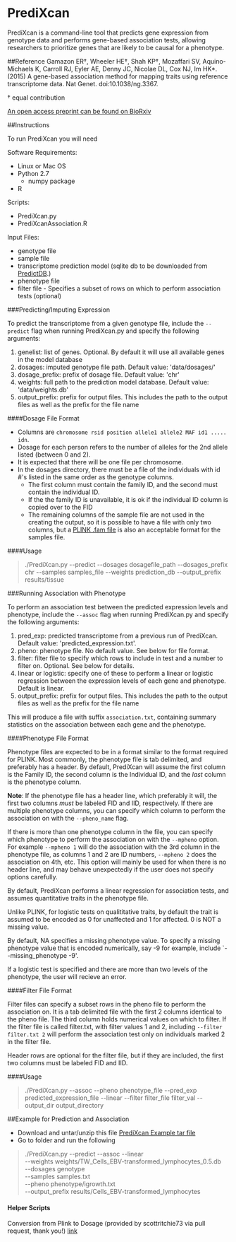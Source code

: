 PrediXcan
=========

PrediXcan is a command-line tool that predicts gene expression from
genotype data and performs gene-based association tests, allowing
researchers to prioritize genes that are likely to be causal for a
phenotype.

##Reference
Gamazon ER†, Wheeler HE†, Shah KP†, Mozaffari SV, Aquino-Michaels K,
Carroll RJ, Eyler AE, Denny JC, Nicolae DL, Cox NJ, Im HK*. (2015) A
gene-based association method for mapping traits using reference
transcriptome data. Nat Genet. doi:10.1038/ng.3367.

† equal contribution

[An open access preprint can be found on BioRxiv](http://biorxiv.org/content/early/2015/06/17/020164)

##Instructions

To run PrediXcan you will need

Software Requirements:

- Linux or Mac OS
- Python 2.7
    - numpy package
- R

Scripts:

- PrediXcan.py
- PrediXcanAssociation.R

Input Files: 

- genotype file
- sample file
- transcriptome prediction model (sqlite db to be downloaded from [PredictDB](http://predictdb.hakyimlab.org/).)
- phenotype file
- filter file - Specifies a subset of rows on which to perform
association tests (optional)

###Predicting/Imputing Expression

To predict the transcriptome from a given genotype file, include the
`--predict` flag when running PrediXcan.py and specify the following
arguments:

1. genelist: list of genes. Optional. By default it will use all
available genes in the model database
2. dosages: imputed genotype file path. Default value: 'data/dosages/'
3. dosage_prefix: prefix of dosage file. Default value: 'chr' 
4. weights: full path to the prediction model database. Default value:
'data/weights.db'
5. output_prefix: prefix for output files.  This includes the path to
the output files as well as the prefix for the file name

####Dosage File Format
- Columns are `chromosome rsid position allele1 allele2 MAF id1 .....
idn`.
- Dosage for each person refers to the number of alleles for the 2nd
allele listed (between 0 and 2).
- It is expected that there will be one file per chromosome.
- In the dosages directory, there must be a file of the individuals with
id #'s listed in the same order as the genotype columns.
    - The first column must contain the family ID, and the second must
    contain the individual ID.
    - If the the family ID is unavailable, it is ok if the individual ID
    column is copied over to the FID
    - The remaining columns of the sample file are not used in the
    creating the output, so it is possible to have a file with only two
    columns, but a [PLINK .fam file](https://www.cog-genomics.org/plink2/formats#fam)
    is also an acceptable format for the samples file.

####Usage
> ./PrediXcan.py  --predict --dosages dosagefile_path  --dosages_prefix
chr --samples samples_file --weights prediction_db --output_prefix
results/tissue

###Running Association with Phenotype

To perform an association test between the predicted expression levels
and phenotype, include the `--assoc` flag when running PrediXcan.py and
specify the following arguments:

1. pred_exp: predicted transcriptome from a previous run of PrediXcan.
Default value: 'predicted_expression.txt'.
2. pheno: phenotype file.  No default value.  See below for file format.
3. filter: filter file to specify which rows to include in test and a
number to filter on.  Optional. See below for details.
4. linear or logistic: specify one of these to perform a linear or
logistic regression between the expression levels of each gene and
phenotype.  Default is linear.
5. output_prefix: prefix for output files.  This includes the path to
the output files as well as the prefix for the file name

This will produce a file with suffix `association.txt`, containing
summary statistics on the association between each gene and the
phenotype.

####Phenotype File Format

Phenotype files are expected to be in a format similar to the format
required for PLINK.  Most commonly, the phenotype file is tab delimited,
and preferably has a header.  By default, PrediXcan will assume the
first column is the Family ID, the second column is the Individual ID,
and the *last* column is the phenotype column.

**Note**: If the phenotype file has a header line, which preferably it
will, the first two columns *must* be labeled FID and IID, respectively.
If there are multiple phenotype columns, you can specify which column to
perform the association on with the `--pheno_name` flag.

If there is more than one phenotype column in the file, you can specify
which phenotype to perform the association on with the `--mpheno`
option.  For example `--mpheno 1` will do the association with the 3rd
column in the phenotype file, as columns 1 and 2 are ID numbers,
`--mpheno 2` does the association on 4th, etc. This option will mainly
be used for when there is no header line, and may behave unexpectedly if
the user does not specify options carefully.

By default, PrediXcan performs a linear regression for association
tests, and assumes quantitative traits in the phenotype file.

Unlike PLINK, for logistic tests on qualititative traits, by default the
trait is assumed to be encoded as 0 for unaffected and 1 for affected.
0 is NOT a missing value.

By default, NA specifies a missing phenotype value.  To specify a
missing phenotype value that is encoded numerically, say -9 for example,
include `--missing_phenotype -9'.

If a logistic test is specified and there are more than two levels of
the phenotype, the user will recieve an error.

####Filter File Format

Filter files can specify a subset rows in the pheno file to perform the
association on.  It is a tab delimited file with the first 2 columns
identical to the pheno file.  The third column holds numerical values
on which to filter.  If the filter file is called filter.txt, with
filter values 1 and 2, including `--filter filter.txt 2` will perform
the association test only on individuals marked 2 in the filter file.

Header rows are optional for the filter file, but if they are included,
the first two columns must be labeled FID and IID.

####Usage
> ./PrediXcan.py --assoc --pheno phenotype_file --pred_exp
predicted_expression_file --linear --filter filter_file filter_val
--output_dir output_directory

##Example for Prediction and Association
- Download and untar/unzip this file
[PrediXcan Example tar file](https://s3.amazonaws.com/imlab-open/Data/PredictDB/PrediXcanExample_3_29_17.tar)
- Go to folder and run the following

> ./PrediXcan.py --predict --assoc --linear \
                 --weights weights/TW_Cells_EBV-transformed_lymphocytes_0.5.db \
                 --dosages genotype \
                 --samples samples.txt \
                 --pheno phenotype/igrowth.txt \
                 --output_prefix results/Cells_EBV-transformed_lymphocytes 


#### Helper Scripts
Conversion from Plink to Dosage (provided by scottritchie73 via pull
request, thank you!)
[link](https://github.com/hakyimlab/PrediXcan/blob/master/Software/convert_plink_to_dosage.py)
